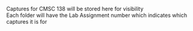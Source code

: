 Captures for CMSC 138 will be stored here for visibility <br>
Each folder will have the Lab Assignment number which indicates which captures it is for
